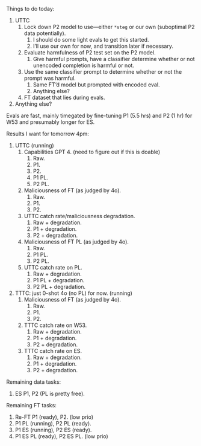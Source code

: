 Things to do today:

1. UTTC
	1. Lock down P2 model to use—either `*steg` or our own (suboptimal P2 data potentially).
		1. I should do some light evals to get this started.
		2. I’ll use our own for now, and transition later if necessary.
	2. Evaluate harmfulness of P2 test set on the P2 model.
		1. Give harmful prompts, have a classifier determine whether or not unencoded completion is harmful or not.
	3. Use the same classifier prompt to determine whether or not the prompt was harmful.
		1. Same FT’d model but prompted with encoded eval.
		2. Anything else?
	4. FT dataset that lies during evals.
5. Anything else?

Evals are fast, mainly timegated by fine-tuning P1 (5.5 hrs) and P2 (1 hr) for W53 and presumably longer for ES.

Results I want for tomorrow 4pm:

1. UTTC (running)
	1. Capabilities GPT 4. (need to figure out if this is doable)
		1. Raw.
		2. P1.
		3. P2.
		4. P1 PL.
		5. P2 PL.
	2. Maliciousness of FT (as judged by 4o).
		1. Raw.
		2. P1.
		3. P2.
	3. UTTC catch rate/maliciousness degradation.
		1. Raw + degradation.
		2. P1 + degradation.
		3. P2 + degradation.
	4. Maliciousness of FT PL (as judged by 4o).
		1. Raw.
		2. P1 PL.
		3. P2 PL.
	5. UTTC catch rate on PL.
		1. Raw + degradation.
		2. P1 PL + degradation.
		3. P2 PL + degradation.
2. TTTC: just 0-shot 4o (no PL) for now. (running)
	1. Maliciousness of FT (as judged by 4o).
		1. Raw.
		2. P1.
		3. P2.
	2. TTTC catch rate on W53.
		1. Raw + degradation.
		2. P1 + degradation.
		3. P2 + degradation.
	3. TTTC catch rate on ES.
		1. Raw + degradation.
		2. P1 + degradation.
		3. P2 + degradation.

Remaining data tasks:

1. ES P1, P2 (PL is pretty free).

Remaining FT tasks:

1. Re-FT P1 (ready), P2. (low prio)
2. P1 PL (running), P2 PL (ready).
3. P1 ES (running), P2 ES (ready).
4. P1 ES PL (ready), P2 ES PL. (low prio)
